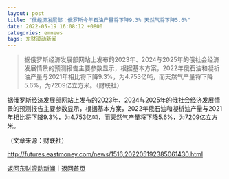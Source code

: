 ```yaml
---
layout: post
title: "俄经济发展部：俄罗斯今年石油产量将下降9.3% 天然气将下降5.6%"
date: 2022-05-19 16:08:12 +0800
categories: emnews
tags: 东财滚动新闻
---
```

> 据俄罗斯经济发展部网站上发布的2023年、2024与2025年的俄社会经济发展情景的预测报告主要参数显示，根据基本方案，2022年俄石油和凝析油产量与2021年相比将下降9.3%，为4.753亿吨，而天然气产量将下降5.6%，为7209亿立方米。（财联社）

<p>据俄罗斯经济发展部网站上发布的2023年、2024与2025年的俄社会经济发展情景的预测报告主要参数显示，根据基本方案，2022年俄石油和凝析油产量与2021年相比将下降9.3%，为4.753亿吨，而天然气产量将下降5.6%，为7209亿立方米。</p><p class="em_media">（文章来源：财联社）</p>

<http://futures.eastmoney.com/news/1516,202205192385061430.html>

[返回东财滚动新闻](//finews.withounder.com/emnews/)｜[返回首页](//finews.withounder.com/)